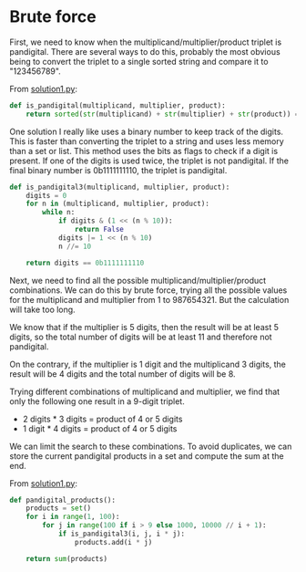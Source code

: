 # Brute force

First, we need to know when the multiplicand/multiplier/product triplet is
pandigital. There are several ways to do this, probably the most obvious
being to convert the triplet to a single sorted string and compare it to
"123456789".

From [solution1.py](https://github.com/TurtleSmoke/Project-Euler/blob/main/problems/problem_0032/solution1.py):

```python
def is_pandigital(multiplicand, multiplier, product):
    return sorted(str(multiplicand) + str(multiplier) + str(product)) == list("123456789")
```

One solution I really like uses a binary number to keep track of the digits.
This is faster than converting the triplet to a string and uses less memory
than a set or list. This method uses the bits as flags to check if a digit
is present. If one of the digits is used twice, the triplet is not
pandigital. If the final binary number is 0b1111111110, the triplet is
pandigital.

```python
def is_pandigital3(multiplicand, multiplier, product):
    digits = 0
    for n in (multiplicand, multiplier, product):
        while n:
            if digits & (1 << (n % 10)):
                return False
            digits |= 1 << (n % 10)
            n //= 10

    return digits == 0b1111111110
```

Next, we need to find all the possible multiplicand/multiplier/product
combinations. We can do this by brute force, trying all the possible
values for the multiplicand and multiplier from 1 to 987654321. But the
calculation will take too long.

We know that if the multiplier is 5 digits, then the result will be at least
5 digits, so the total number of digits will be at least 11 and therefore
not pandigital.

On the contrary, if the multiplier is 1 digit and the multiplicand 3 digits, the
result will be 4 digits and the total number of digits will be 8.

Trying different combinations of multiplicand and multiplier, we find that
only the following one result in a 9-digit triplet.

- 2 digits * 3 digits = product of 4 or 5 digits
- 1 digit * 4 digits = product of 4 or 5 digits

We can limit the search to these combinations. To avoid duplicates, we can
store the current pandigital products in a set and compute the sum at the end.

From [solution1.py](https://github.com/TurtleSmoke/Project-Euler/blob/main/problems/problem_0032/solution1.py):

```python
def pandigital_products():
    products = set()
    for i in range(1, 100):
        for j in range(100 if i > 9 else 1000, 10000 // i + 1):
            if is_pandigital3(i, j, i * j):
                products.add(i * j)

    return sum(products)
```

